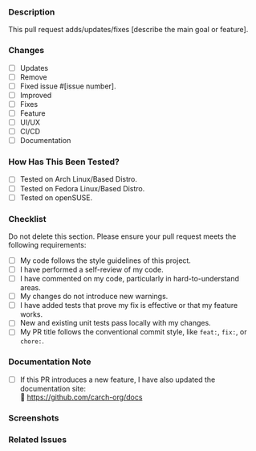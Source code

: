 ### Description

<!-- Provide a concise description of the changes made in this pull request. -->
This pull request adds/updates/fixes [describe the main goal or feature].

### Changes
- [ ] Updates <!-- Added/updated scripts or configurations or others -->
- [ ] Remove <!-- Bad Script/Code or others-->
- [ ] Fixed issue #[issue number].
- [ ] Improved <!-- optimized existing functionality -->
- [ ] Fixes <!-- Fixes Scripts/Other -->
- [ ] Feature <!-- Added -->
- [ ] UI/UX <!-- Enhancement -->
- [ ] CI/CD <!-- Changes related to GitHub Actions, workflows, or automation -->
- [ ] Documentation <!-- changes related to the readme.md or any other markdown files -->

### How Has This Been Tested?

<!-- Describe the steps you followed to test the changes. If applicable, mention the specific environment where the testing took place. -->
- [ ] Tested on Arch Linux/Based Distro.
- [ ] Tested on Fedora Linux/Based Distro.
- [ ] Tested on openSUSE.

### Checklist

Do not delete this section. Please ensure your pull request meets the following requirements:

- [ ] My code follows the style guidelines of this project.
- [ ] I have performed a self-review of my code.
- [ ] I have commented on my code, particularly in hard-to-understand areas.
- [ ] My changes do not introduce new warnings.
- [ ] I have added tests that prove my fix is effective or that my feature works.
- [ ] New and existing unit tests pass locally with my changes.
- [ ] My PR title follows the conventional commit style, like `feat:`, `fix:`, or `chore:`.

### Documentation Note

- [ ] If this PR introduces a new feature, I have also updated the documentation site:  
      🔗 https://github.com/carch-org/docs

### Screenshots 

<!-- Add any screenshots to help explain your changes or to demonstrate the new feature. -->

### Related Issues

<!-- If this PR fixes an issue, include the relevant issue number here (e.g., "Fixes #123") -->

